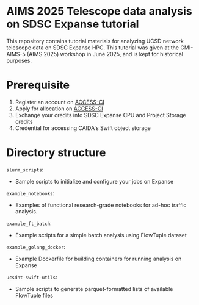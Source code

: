 # AIMS 2025 Telescope data analysis on SDSC Expanse tutorial

This repository contains tutorial materials for analyzing UCSD network telescope data on SDSC Expanse HPC. This tutorial was given at the GMI-AIMS-5 (AIMS 2025) workshop in June 2025, and is kept for historical purposes.

# Prerequisite 
 1. Register an account on [ACCESS-CI](https://access-ci.org) 
 2. Apply for allocation on [ACCESS-CI](https://access-ci.org) 
 3. Exchange your credits into SDSC Expanse CPU and Project Storage credits
 4. Credential for accessing CAIDA's Swift object storage

# Directory structure
`slurm_scripts`:
 - Sample scripts to initialize and configure your jobs on Expanse

`example_notebooks`:
 - Examples of functional research-grade notebooks for ad-hoc traffic analysis.

`example_ft_batch`:
 - Example scripts for a simple batch analysis using FlowTuple dataset

`example_golang_docker`:
 - Example Dockerfile for building containers for running analysis on Expanse

`ucsdnt-swift-utils`:
 - Sample scripts to generate parquet-formatted lists of available FlowTuple files
 

